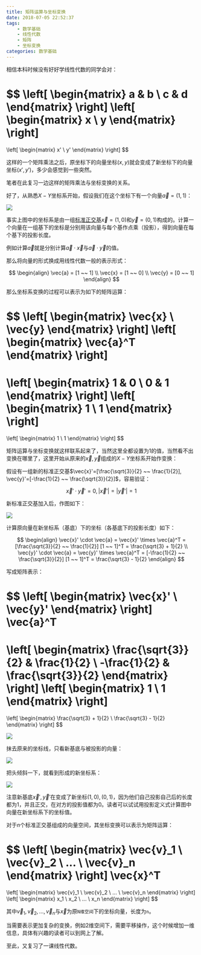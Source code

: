 ```yaml
---
title: 矩阵运算与坐标变换
date: 2018-07-05 22:52:37
tags:
    - 数学基础
    - 线性代数
    - 矩阵
    - 坐标变换
categories: 数学基础
---
```


相信本科时候没有好好学线性代数的同学会对：

$$
\left[
    \begin{matrix}
    a & b \\
    c & d
    \end{matrix}
\right]
\left[
    \begin{matrix}
    x \\
    y
    \end{matrix}
\right]
=
\left[
    \begin{matrix}
    x' \\
    y'
    \end{matrix}
\right]
$$

这样的一个矩阵乘法之后，原坐标下的向量坐标$(x,y)$就会变成了新坐标下的向量坐标$(x',y')$，多少会感觉到一些突然。

笔者在此复习一边这样的矩阵乘法与坐标变换的关系。

好了，从熟悉$X-Y$坐标系开始，假设我们在这个坐标下有一个向量$\vec{a}=(1,1)$：

![](矩阵运算与坐标变换/tranmat1.png)

事实上图中的坐标系是由一组[标准正交基](https://en.wikipedia.org/wiki/Orthogonal_basis)$\vec{x}=(1,0)$和$\vec{y}=(0,1)$构成的。计算一个向量在一组基下的坐标是分别用该向量与每个基作点乘（投影），得到向量在每个基下的投影长度。

例如计算$\vec{a}$就是分别计算$\vec{a}\cdot\vec{x}$与$\vec{a}\cdot\vec{y}$的值。

那么将向量的形式换成用线性代数一般的表示形式：

$$
\begin{align}
\vec{a} = [1 ~~ 1] \\
\vec{x} = [1 ~~ 0] \\
\vec{y} = [0 ~~ 1]
\end{align}
$$

那么坐标系变换的过程可以表示为如下的矩阵运算：

$$
\left[
    \begin{matrix}
    \vec{x} \\
    \vec{y}
    \end{matrix}
\right]
\left[
    \begin{matrix}
    \vec{a}^T
    \end{matrix}
\right]
=
\left[
    \begin{matrix}
    1 & 0 \\
    0 & 1
    \end{matrix}
\right]
\left[
    \begin{matrix}
    1 \\
    1
    \end{matrix}
\right]
=
\left[
    \begin{matrix}
    1 \\
    1
    \end{matrix}
\right]
$$

矩阵运算与坐标变换就这样联系起来了，当然这里全都设置为$1$的值，当然看不出变换在哪里了，这里开始从原来的$\vec{x}, \vec{y}$组成的$X-Y$坐标系开始作变换：

假设有一组新的标准正交基$\vec{x}'=[\frac{\sqrt{3}}{2} ~~ \frac{1}{2}], \vec{y}'=[-\frac{1}{2} ~~ \frac{\sqrt{3}}{2}]$，容易验证：

$$
\vec{x}' \cdot \vec{y}' = 0, |\vec{x}'| = |\vec{y}'| = 1
$$

新标准正交基加入后，作图如下：

![](矩阵运算与坐标变换/tranmat2.png)

计算原向量在新坐标系（基底）下的坐标（各基底下的投影长度）如下：

$$
\begin{align}
\vec{x}' \cdot \vec{a} = \vec{x}' \times \vec{a}^T = [\frac{\sqrt{3}}{2} ~~ \frac{1}{2}] [1 ~~ 1]^T = \frac{\sqrt{3} + 1}{2} \\
\vec{y}' \cdot \vec{a} = \vec{y}' \times \vec{a}^T = [-\frac{1}{2} ~~ \frac{\sqrt{3}}{2}] [1 ~~ 1]^T = \frac{\sqrt{3} - 1}{2}
\end{align}
$$

写成矩阵表示：

$$
\left[
    \begin{matrix}
    \vec{x}' \\
    \vec{y}'
    \end{matrix}
\right]
\vec{a}^T
=
\left[
    \begin{matrix}
    \frac{\sqrt{3}}{2} & \frac{1}{2} \\
    -\frac{1}{2} & \frac{\sqrt{3}}{2}
    \end{matrix}
\right]
\left[
    \begin{matrix}
    1 \\
    1
    \end{matrix}
\right]
=
\left[
    \begin{matrix}
    \frac{\sqrt{3} + 1}{2} \\
    \frac{\sqrt{3} - 1}{2}
    \end{matrix}
\right]
$$

![](矩阵运算与坐标变换/tranmat3.png)

抹去原来的坐标线，只看新基底与被投影的向量：

![](矩阵运算与坐标变换/tranmat4.png)

把头倾斜一下，就看到形成的新坐标系：

![](矩阵运算与坐标变换/tranmat5.png)

注意新基底$\vec{x}', \vec{y}'$在变成了新坐标$(1,0),(0,1)$，因为他们自己投影自己后的长度都为$1$，并且正交，在对方的投影值都为$0$。读者可以试试用投影定义式计算图中向量在新坐标系下的坐标值。

对于$n$个标准正交基组成的向量空间，其坐标变换可以表示为矩阵运算：

$$
\left[
    \begin{matrix}
    \vec{v}_1 \\
    \vec{v}_2 \\
    ... \\
    \vec{v}_n
    \end{matrix}
\right]
\vec{x}^T
=
\left[
    \begin{matrix}
    \vec{v}_1 \\
    \vec{v}_2 \\
    ... \\
    \vec{v}_n
    \end{matrix}
\right]
\left[
    \begin{matrix}
    x_1 \\
    x_2 \\
    ... \\
    x_n
    \end{matrix}
\right]
$$

其中$\vec{v}_1,\vec{v}_2,...,\vec{v}_n$与$\vec{x}$为原`N维空间`下的坐标向量，长度为`n`。

当需要表示更加复杂的变换，例如2维空间下，需要平移操作，这个时候增加一维信息，具体有兴趣的读者可以到网上了解。

至此，又复习了一课线性代数。